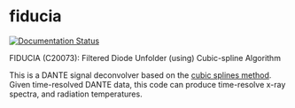 # fiducia

[![Documentation Status](https://readthedocs.org/projects/fiducia/badge/?version=latest)](https://fiducia.readthedocs.io/en/latest/?badge=latest)

FIDUCIA (C20073): Filtered Diode Unfolder (using) Cubic-spline Algorithm

This is a DANTE signal deconvolver based on the [cubic splines method](https://doi.org/10.1063/5.0002856). 
Given time-resolved DANTE data, this code can produce time-resolve x-ray 
spectra, and radiation temperatures.
